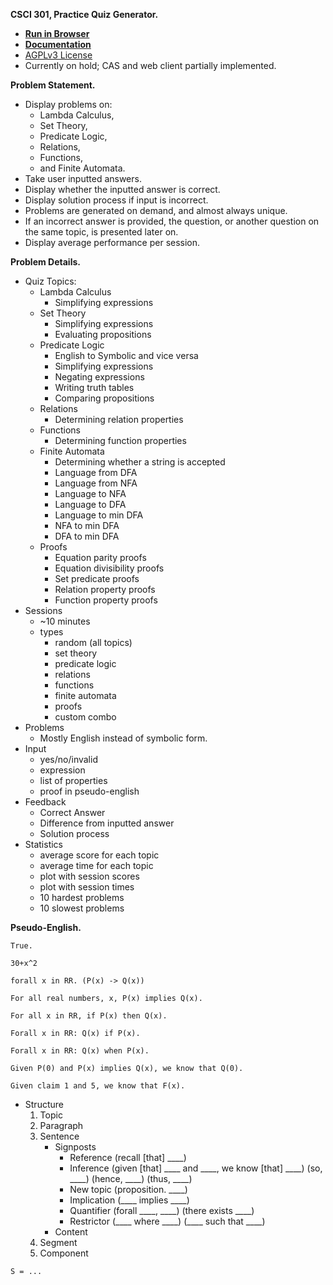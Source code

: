 **CSCI 301, Practice Quiz Generator.**

- [**Run in Browser**](...)
- [**Documentation**](...)
- [AGPLv3 License](LICENSE)
- Currently on hold; CAS and web client partially implemented.

**Problem Statement.**

- Display problems on:
    - Lambda Calculus,
    - Set Theory,
    - Predicate Logic,
    - Relations,
    - Functions,
    - and Finite Automata.
- Take user inputted answers.
- Display whether the inputted answer is correct.
- Display solution process if input is incorrect.
- Problems are generated on demand, and almost always unique.
- If an incorrect answer is provided, the question, or another question on the same topic, is presented later on.
- Display average performance per session.

**Problem Details.**

- Quiz Topics:
    - Lambda Calculus
        - Simplifying expressions
    - Set Theory
        - Simplifying expressions
        - Evaluating propositions
    - Predicate Logic
        - English to Symbolic and vice versa
        - Simplifying expressions
        - Negating expressions
        - Writing truth tables
        - Comparing propositions
    - Relations
        - Determining relation properties
    - Functions
        - Determining function properties
    - Finite Automata
        - Determining whether a string is accepted
        - Language from DFA
        - Language from NFA
        - Language to NFA
        - Language to DFA
        - Language to min DFA
        - NFA to min DFA
        - DFA to min DFA
    - Proofs
        - Equation parity proofs
        - Equation divisibility proofs
        - Set predicate proofs
        - Relation property proofs
        - Function property proofs
- Sessions
    - ~10 minutes
    - types
        - random (all topics)
        - set theory
        - predicate logic
        - relations
        - functions
        - finite automata
        - proofs
        - custom combo
- Problems
    - Mostly English instead of symbolic form.
- Input
    - yes/no/invalid
    - expression
    - list of properties
    - proof in pseudo-english 
- Feedback
    - Correct Answer
    - Difference from inputted answer
    - Solution process
- Statistics
    - average score for each topic
    - average time for each topic
    - plot with session scores
    - plot with session times
    - 10 hardest problems
    - 10 slowest problems

<!-- **Pseudo-English Problems.**
```
...
``` -->

**Pseudo-English.**


```
True.
```
```
30+x^2
```
```
forall x in RR. (P(x) -> Q(x))
```
```
For all real numbers, x, P(x) implies Q(x).
```
```
For all x in RR, if P(x) then Q(x).
```
```
Forall x in RR: Q(x) if P(x).
```
```
Forall x in RR: Q(x) when P(x).
```
```
Given P(0) and P(x) implies Q(x), we know that Q(0).
```
```
Given claim 1 and 5, we know that F(x).
```
- Structure
    1. Topic
    1. Paragraph
    1. Sentence
        - Signposts
            - Reference (recall [that] \_\_\_\_)
            - Inference (given [that] \_\_\_\_ and \_\_\_\_, we know [that] \_\_\_\_) (so, \_\_\_\_) (hence, \_\_\_\_) (thus, \_\_\_\_)
            - New topic (proposition. \_\_\_\_)
            - Implication (\_\_\_\_ implies \_\_\_\_)
            - Quantifier (forall \_\_\_\_, \_\_\_\_) (there exists \_\_\_\_) 
            - Restrictor (\_\_\_\_ where \_\_\_\_) (\_\_\_\_ such that \_\_\_\_)
        - Content
    1. Segment
    1. Component
    
```
S = ...
```

<!-- **Pseudo-English Proofs.**

```
S = intro ~ stmt+ ~ conclusion

intro = "Proposition. " ~ prop ~ "\n Proof. " ~ proof-type ~ "\n"

proof-type = "(Direct)"
           | "(Contrapositive)" 
           | "(Contradiction)" 
           | "(Inductive)"

conclusion = "So, " ~ prop ~ " []"


prop = quantifier ~ prop
     | 
``` -->
